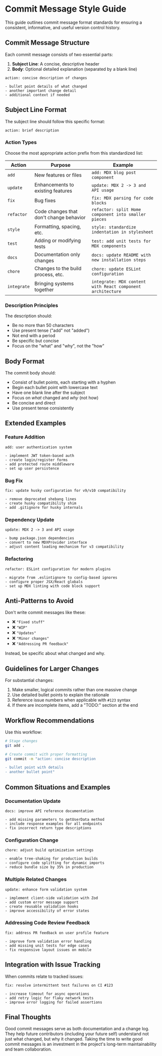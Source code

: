 # Commit Message Style Guide

This guide outlines commit message format standards for ensuring a consistent, informative, and useful version control history.

## Commit Message Structure

Each commit message consists of two essential parts:

1. **Subject Line**: A concise, descriptive header
2. **Body**: Optional detailed explanation (separated by a blank line)

```
action: concise description of changes

- bullet point details of what changed
- another important change detail
- additional context if needed
```

## Subject Line Format

The subject line should follow this specific format:

```
action: brief description
```

### Action Types

Choose the most appropriate action prefix from this standardized list:

| Action      | Purpose                                 | Example                                                    |
| ----------- | --------------------------------------- | ---------------------------------------------------------- |
| `add`       | New features or files                   | `add: MDX blog post component`                             |
| `update`    | Enhancements to existing features       | `update: MDX 2 -> 3 and API usage`                         |
| `fix`       | Bug fixes                               | `fix: MDX parsing for code blocks`                         |
| `refactor`  | Code changes that don't change behavior | `refactor: split Home component into smaller pieces`       |
| `style`     | Formatting, spacing, etc.               | `style: standardize indentation in stylesheet`             |
| `test`      | Adding or modifying tests               | `test: add unit tests for MDX components`                  |
| `docs`      | Documentation only changes              | `docs: update README with new installation steps`          |
| `chore`     | Changes to the build process, etc.      | `chore: update ESLint configuration`                       |
| `integrate` | Bringing systems together               | `integrate: MDX content with React component architecture` |

### Description Principles

The description should:
- Be no more than 50 characters
- Use present tense ("add" not "added")
- Not end with a period
- Be specific but concise
- Focus on the "what" and "why", not the "how"

## Body Format

The commit body should:
- Consist of bullet points, each starting with a hyphen
- Begin each bullet point with lowercase text
- Have one blank line after the subject
- Focus on *what* changed and *why* (not how)
- Be concise and direct
- Use present tense consistently

## Extended Examples

### Feature Addition

```
add: user authentication system

- implement JWT token-based auth
- create login/register forms
- add protected route middleware
- set up user persistence
```

### Bug Fix

```
fix: update husky configuration for v9/v10 compatibility

- remove deprecated shebang lines
- create husky compatibility shim
- add .gitignore for husky internals
```

### Dependency Update

```
update: MDX 2 -> 3 and API usage

- bump package.json dependencies
- convert to new MDXProvider interface
- adjust content loading mechanism for v3 compatibility
```

### Refactoring

```
refactor: ESLint configuration for modern plugins

- migrate from .eslintignore to config-based ignores
- configure proper JSX/React globals
- set up MDX linting with code block support
```

## Anti-Patterns to Avoid

Don't write commit messages like these:

- ❌ `"Fixed stuff"`
- ❌ `"WIP"`
- ❌ `"Updates"`
- ❌ `"Minor changes"`
- ❌ `"Addressing PR feedback"`

Instead, be specific about what changed and why.

## Guidelines for Larger Changes

For substantial changes:

1. Make smaller, logical commits rather than one massive change
2. Use detailed bullet points to explain the rationale
3. Reference issue numbers when applicable with `#123` syntax
4. If there are incomplete items, add a "TODO:" section at the end

## Workflow Recommendations

Use this workflow:

```bash
# Stage changes
git add .

# Create commit with proper formatting
git commit -m "action: concise description

- bullet point with details
- another bullet point"
```

## Common Situations and Examples

### Documentation Update

```
docs: improve API reference documentation

- add missing parameters to getUserData method
- include response examples for all endpoints
- fix incorrect return type descriptions
```

### Configuration Change

```
chore: adjust build optimization settings

- enable tree-shaking for production builds
- configure code splitting for dynamic imports
- reduce bundle size by 35% in production
```

### Multiple Related Changes

```
update: enhance form validation system

- implement client-side validation with Zod
- add custom error message support
- create reusable validation hooks
- improve accessibility of error states
```

### Addressing Code Review Feedback

```
fix: address PR feedback on user profile feature

- improve form validation error handling
- add missing unit tests for edge cases
- fix responsive layout issues on mobile
```

## Integration with Issue Tracking

When commits relate to tracked issues:

```
fix: resolve intermittent test failures on CI #123

- increase timeout for async operations
- add retry logic for flaky network tests
- improve error logging for failed assertions
```

## Final Thoughts

Good commit messages serve as both documentation and a change log. They help future contributors (including your future self) understand not just what changed, but why it changed. Taking the time to write good commit messages is an investment in the project's long-term maintainability and team collaboration.
